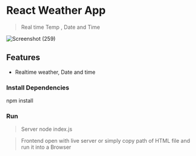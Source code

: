 # React Weather App

> Real time Temp , Date and Time

![Screenshot (259)](https://user-images.githubusercontent.com/96475717/147403818-122752aa-7eca-44b2-8018-79626d6428d9.png)

## Features

- Realtime weather, Date and time 

### Install Dependencies

npm install

### Run 

>Server
node index.js

>Frontend
open with live server
or simply copy path of HTML file and run it into a Browser







